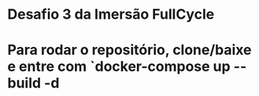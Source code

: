 # Desafio 3 da Imersão FullCycle
# Para rodar o repositório, clone/baixe e entre com `docker-compose up --build -d
